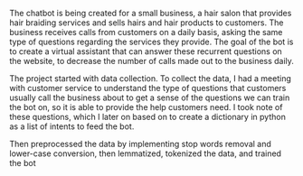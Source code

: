 The chatbot is being created for a small business, a hair salon that provides hair braiding services and sells hairs and hair products to customers. The business receives calls from customers on a daily basis, asking the same type of questions regarding the services they provide. The goal of the bot is to create a virtual assistant that can answer these recurrent questions on the website, to decrease the number of calls made out to the business daily.

The project started with data collection. To collect the data, I had a meeting with customer service to understand the type of questions that customers usually call the business about to get a sense of the questions we can train the bot on, so it is able to provide the help customers need. I took note of these questions, which I later on based on to create a dictionary in python as a list of intents to feed the bot. 

Then preprocessed the data by implementing stop words removal and lower-case conversion, then lemmatized, tokenized the data, and trained the bot
